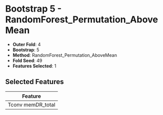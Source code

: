 # Bootstrap 5 - RandomForest_Permutation_AboveMean

- **Outer Fold**: 4
- **Bootstrap**: 5
- **Method**: RandomForest_Permutation_AboveMean
- **Fold Seed**: 49
- **Features Selected**: 1

## Selected Features

| Feature |
|---------|
| Tconv memDR_total |
